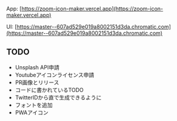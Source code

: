 App: [https://zoom-icon-maker.vercel.app](https://zoom-icon-maker.vercel.app)

UI: [https://master--607ad529e019a8002151d3da.chromatic.com](https://master--607ad529e019a8002151d3da.chromatic.com)

## TODO

- Unsplash API申請
- Youtubeアイコンライセンス申請
- PR画像とリリース
- コードに書かれているTODO
- TwitterIDから直で生成できるように
- フォントを追加
- PWAアイコン
